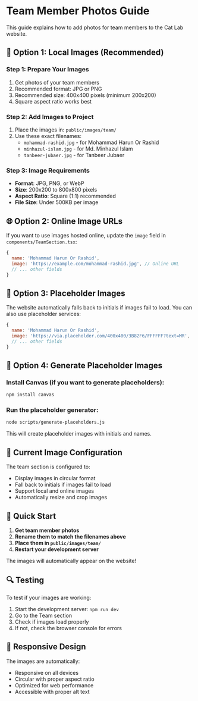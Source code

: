 # Team Member Photos Guide

This guide explains how to add photos for team members to the Cat Lab website.

## 📁 **Option 1: Local Images (Recommended)**

### Step 1: Prepare Your Images
1. Get photos of your team members
2. Recommended format: JPG or PNG
3. Recommended size: 400x400 pixels (minimum 200x200)
4. Square aspect ratio works best

### Step 2: Add Images to Project
1. Place the images in: `public/images/team/`
2. Use these exact filenames:
   - `mohammad-rashid.jpg` - for Mohammad Harun Or Rashid
   - `minhazul-islam.jpg` - for Md. Minhazul Islam
   - `tanbeer-jubaer.jpg` - for Tanbeer Jubaer

### Step 3: Image Requirements
- **Format**: JPG, PNG, or WebP
- **Size**: 200x200 to 800x800 pixels
- **Aspect Ratio**: Square (1:1) recommended
- **File Size**: Under 500KB per image

## 🌐 **Option 2: Online Image URLs**

If you want to use images hosted online, update the `image` field in `components/TeamSection.tsx`:

```javascript
{
  name: 'Mohammad Harun Or Rashid',
  image: 'https://example.com/mohammad-rashid.jpg', // Online URL
  // ... other fields
}
```

## 🎨 **Option 3: Placeholder Images**

The website automatically falls back to initials if images fail to load. You can also use placeholder services:

```javascript
{
  name: 'Mohammad Harun Or Rashid',
  image: 'https://via.placeholder.com/400x400/3B82F6/FFFFFF?text=MR',
  // ... other fields
}
```

## 🔧 **Option 4: Generate Placeholder Images**

### Install Canvas (if you want to generate placeholders):
```bash
npm install canvas
```

### Run the placeholder generator:
```bash
node scripts/generate-placeholders.js
```

This will create placeholder images with initials and names.

## 📝 **Current Image Configuration**

The team section is configured to:
- Display images in circular format
- Fall back to initials if images fail to load
- Support local and online images
- Automatically resize and crop images

## 🎯 **Quick Start**

1. **Get team member photos**
2. **Rename them to match the filenames above**
3. **Place them in `public/images/team/`**
4. **Restart your development server**

The images will automatically appear on the website!

## 🔍 **Testing**

To test if your images are working:
1. Start the development server: `npm run dev`
2. Go to the Team section
3. Check if images load properly
4. If not, check the browser console for errors

## 📱 **Responsive Design**

The images are automatically:
- Responsive on all devices
- Circular with proper aspect ratio
- Optimized for web performance
- Accessible with proper alt text 